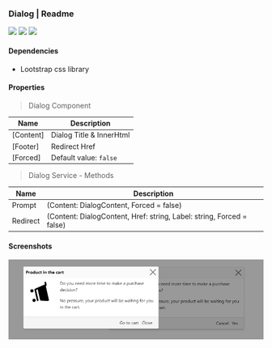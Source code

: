### Dialog | Readme

[![](https://img.shields.io/badge/Main-readme-white?style=for-the-badge)](../../readme.md)
[![](https://img.shields.io/badge/usage-orange?style=for-the-badge)](usage.md)
[![](https://img.shields.io/badge/Demo-blue?style=for-the-badge)](https://krsln.github.io/Showcase/LootstrapNg/Dialog)

#### Dependencies

- Lootstrap css library

#### Properties

> Dialog Component

| Name      | Description              |
|-----------|--------------------------|
| [Content] | Dialog Title & InnerHtml |
| [Footer]  | Redirect Href            |
| [Forced]  | Default value: ``false`` |
 

> Dialog Service - Methods

| Name     | Description                                                           |
|----------|-----------------------------------------------------------------------|
| Prompt   | (Content: DialogContent, Forced = false)                              |
| Redirect | (Content: DialogContent, Href: string, Label: string, Forced = false) |

#### Screenshots

![](../../../../Images/LootstrapNg/Dialog.png "Dialog") 
